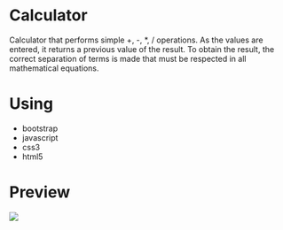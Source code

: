 # Calculator
Calculator that performs simple +, -, *, / operations.
As the values are entered, it returns a previous value of the result.
To obtain the result, the correct separation of terms is made that must be respected in all mathematical equations.

# Using
- bootstrap
- javascript
- css3
- html5

# Preview

<img src="https://repository-images.githubusercontent.com/288240076/728f5880-e094-11ea-9880-6947afc0f4d7">